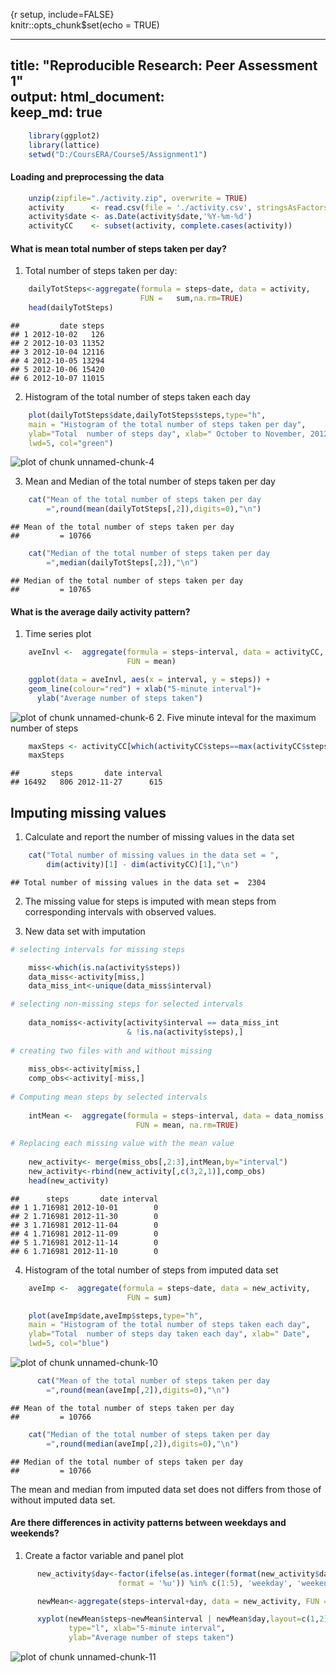 {r setup, include=FALSE}  
knitr::opts_chunk$set(echo = TRUE) 

---
title: "Reproducible Research: Peer Assessment 1"  
output: 
  html_document:  
    keep_md: true  
--- 


```r
    library(ggplot2)
    library(lattice)
    setwd("D:/CoursERA/Course5/Assignment1")
```
#### Loading and preprocessing the data

```r
    unzip(zipfile="./activity.zip", overwrite = TRUE)
    activity      <- read.csv(file = './activity.csv', stringsAsFactors = FALSE)
    activity$date <- as.Date(activity$date,'%Y-%m-%d')
    activityCC    <- subset(activity, complete.cases(activity))
```
#### What is mean total number of steps taken per day?

1. Total number of steps taken per day:

```r
    dailyTotSteps<-aggregate(formula = steps~date, data = activity, 
                             FUN =   sum,na.rm=TRUE)
    head(dailyTotSteps)
```

```
##         date steps
## 1 2012-10-02   126
## 2 2012-10-03 11352
## 3 2012-10-04 12116
## 4 2012-10-05 13294
## 5 2012-10-06 15420
## 6 2012-10-07 11015
```
2. Histogram of the total number of steps taken each day

```r
    plot(dailyTotSteps$date,dailyTotSteps$steps,type="h", 
    main = "Histogram of the total number of steps taken per day",
    ylab="Total  number of steps day", xlab=" October to November, 2012", 
    lwd=5, col="green")
```

![plot of chunk unnamed-chunk-4](figure/unnamed-chunk-4-1.png)

3. Mean and Median of the total number of steps taken per day

```r
    cat("Mean of the total number of steps taken per day
        =",round(mean(dailyTotSteps[,2]),digits=0),"\n")
```

```
## Mean of the total number of steps taken per day
##         = 10766
```

```r
    cat("Median of the total number of steps taken per day
        =",median(dailyTotSteps[,2]),"\n")
```

```
## Median of the total number of steps taken per day
##         = 10765
```
  
#### What is the average daily activity pattern?  
1. Time series plot  


```r
    aveInvl <-  aggregate(formula = steps~interval, data = activityCC, 
                          FUN = mean)

    ggplot(data = aveInvl, aes(x = interval, y = steps)) +
    geom_line(colour="red") + xlab("5-minute interval")+ 
      ylab("Average number of steps taken") 
```

![plot of chunk unnamed-chunk-6](figure/unnamed-chunk-6-1.png)
2. Five minute inteval for the maximum number of steps

```r
    maxSteps <- activityCC[which(activityCC$steps==max(activityCC$steps)),]
    maxSteps
```

```
##       steps       date interval
## 16492   806 2012-11-27      615
```
## Imputing missing values
1. Calculate and report the number of missing values in the data set

```r
    cat("Total number of missing values in the data set = ",
        dim(activity)[1] - dim(activityCC)[1],"\n")
```

```
## Total number of missing values in the data set =  2304
```
2. The missing value for steps is imputed with mean steps from corresponding intervals with observed values.

3. New data set with imputation

```r
# selecting intervals for missing steps 

    miss<-which(is.na(activity$steps))
    data_miss<-activity[miss,]
    data_miss_int<-unique(data_miss$interval)

# selecting non-missing steps for selected intervals
    
    data_nomiss<-activity[activity$interval == data_miss_int 
                          & !is.na(activity$steps),]
    
# creating two files with and without missing
    
    miss_obs<-activity[miss,]
    comp_obs<-activity[-miss,] 
    
# Computing mean steps by selected intervals
    
    intMean <-  aggregate(formula = steps~interval, data = data_nomiss, 
                            FUN = mean, na.rm=TRUE)
    
# Replacing each missing value with the mean value
    
    new_activity<- merge(miss_obs[,2:3],intMean,by="interval")
    new_activity<-rbind(new_activity[,c(3,2,1)],comp_obs)
    head(new_activity)
```

```
##      steps       date interval
## 1 1.716981 2012-10-01        0
## 2 1.716981 2012-11-30        0
## 3 1.716981 2012-11-04        0
## 4 1.716981 2012-11-09        0
## 5 1.716981 2012-11-14        0
## 6 1.716981 2012-11-10        0
```
4. Histogram of the total number of steps from imputed data set


```r
    aveImp <-  aggregate(formula = steps~date, data = new_activity, 
                          FUN = sum)

    plot(aveImp$date,aveImp$steps,type="h", 
    main = "Histogram of the total number of steps taken each day",
    ylab="Total  number of steps day taken each day", xlab=" Date", 
    lwd=5, col="blue")
```

![plot of chunk unnamed-chunk-10](figure/unnamed-chunk-10-1.png)

```r
      cat("Mean of the total number of steps taken per day
        =",round(mean(aveImp[,2]),digits=0),"\n")
```

```
## Mean of the total number of steps taken per day
##         = 10766
```

```r
    cat("Median of the total number of steps taken per day
        =",round(median(aveImp[,2]),digits=0),"\n")
```

```
## Median of the total number of steps taken per day
##         = 10766
```
The mean and median from imputed data set does not differs from those of without imputed data set.

#### Are there differences in activity patterns between weekdays and weekends?

1. Create a factor variable and panel plot

```r
      new_activity$day<-factor(ifelse(as.integer(format(new_activity$date,
                        format = '%u')) %in% c(1:5), 'weekday', 'weekend'))

      newMean<-aggregate(steps~interval+day, data = new_activity, FUN = mean)

      xyplot(newMean$steps~newMean$interval | newMean$day,layout=c(1,2),
             type="l", xlab="5-minute interval", 
             ylab="Average number of steps taken")
```

![plot of chunk unnamed-chunk-11](figure/unnamed-chunk-11-1.png)
